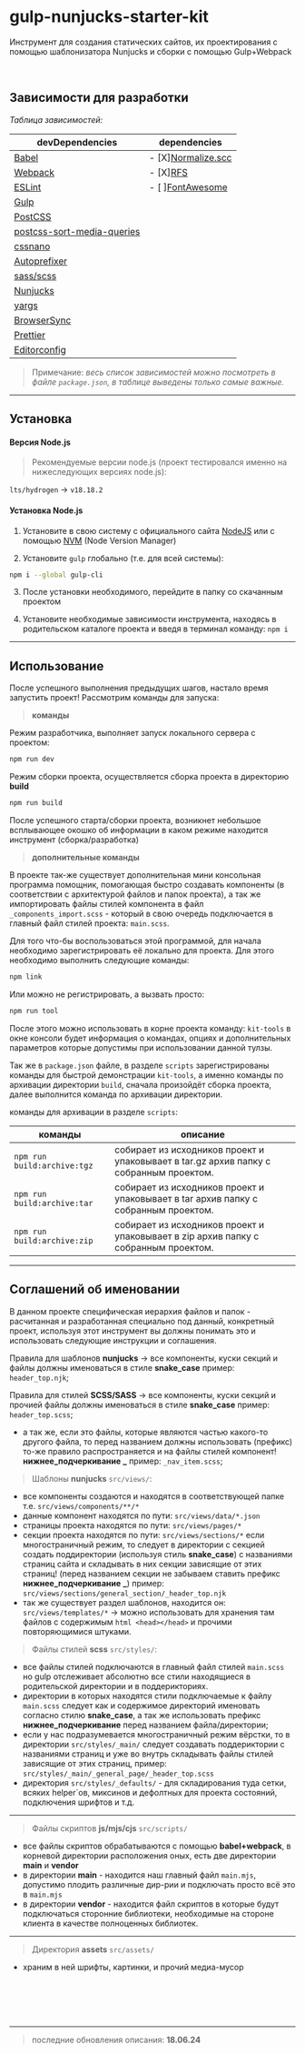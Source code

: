 # gulp-nunjucks-starter-kit

Инструмент для создания статических сайтов, их проектирования с помощью шаблонизатора Nunjucks и сборки с помощью Gulp+Webpack

<br>

## Зависимости для разработки

_Таблица зависимостей:_

| **devDependencies**                                                                 | **dependencies**                                                 |
| ----------------------------------------------------------------------------------- | ---------------------------------------------------------------- |
| [Babel](https://babeljs.io/docs/)                                                   | - [X][Normalize.scc](https://github.com/necolas/normalize.css)   |
| [Webpack](https://webpack.js.org/concepts/)                                         | - [X][RFS](https://github.com/twbs/rfs/tree/v9.0.3#installation) |
| [ESLint](https://eslint.org/docs/latest/)                                           | - [ ][FontAwesome](https://fontawesome.com/docs)                 |
| [Gulp](https://gulpjs.com/docs/en/getting-started/quick-start)                      |                                                                  |
| [PostCSS](https://github.com/postcss/gulp-postcss)                                  |                                                                  |
| [postcss-sort-media-queries](https://github.com/yunusga/postcss-sort-media-queries) |                                                                  |
| [cssnano](https://github.com/cssnano/cssnano)                                       |                                                                  |
| [Autoprefixer](https://github.com/postcss/autoprefixer)                             |                                                                  |
| [sass/scss](https://sass-lang.com/documentation/)                                   |                                                                  |
| [Nunjucks](https://mozilla.github.io/nunjucks/templating.html)                      |                                                                  |
| [yargs](http://yargs.js.org/docs/)                                                  |                                                                  |
| [BrowserSync](https://browsersync.io/docs)                                          |                                                                  |
| [Prettier](https://prettier.io/docs/en/)                                            |                                                                  |
| [Editorconfig](https://editorconfig.org/)                                           |                                                                  |

> Примечание:
> _весь список зависимостей можно посмотреть в файле `package.json`, в таблице выведены только самые важные._

---

## Установка

#### Версия Node.js

> Рекомендуемые версии node.js (проект тестировался именно на нижеследующих версиях node.js):

`lts/hydrogen` -> `v18.18.2`

#### Установка Node.js

1. Установите в свою систему с официального сайта [NodeJS](https://nodejs.org/en/) или с помощью [NVM](https://github.com/nvm-sh/nvm#installing-and-updating) (Node Version Manager)

2. Установите `gulp` глобально (т.е. для всей системы):

```bash
npm i --global gulp-cli
```

3. После установки необходимого, перейдите в папку со скачанным проектом

4. Установите необходимые зависимости инструмента, находясь в родительском каталоге проекта и введя в терминал команду: `npm i`

---

## Использование

После успешного выполнения предыдущих шагов, настало время запустить проект! Рассмотрим команды для запуска:

> **команды**

Режим разработчика, выполняет запуск локального сервера с проектом:

```bash
npm run dev
```

Режим сборки проекта, осуществляется сборка проекта в директорию **build**

```bash
npm run build
```

После успешного старта/сборки проекта, возникнет небольшое всплывающее окошко об информации в каком режиме находится инструмент (сборка/разработка)

> **дополнительные команды**

В проекте так-же существует дополнительная мини консольная программа помощник, помогающая быстро создавать компоненты (в соответствии с архитектурой файлов и папок проекта), а так же импортировать файлы стилей компонента в файл `_components_import.scss` - который в свою очередь подключается в главный файл стилей проекта: `main.scss`.

Для того что-бы воспользоваться этой программой, для начала необходимо зарегистрировать её локально для проекта. Для этого необходимо выполнить следующие команды:

```bash
npm link
```

Или можно не регистрировать, а вызвать просто:

```bash
npm run tool
```

После этого можно использовать в корне проекта команду: `kit-tools` в окне консоли будет информация о командах, опциях и дополнительных параметров которые допустимы при использовании данной тулзы.

Так же в `package.json` файле, в разделе `scripts` зарегистрированы команды для быстрой демонстрации `kit-tools`, а именно команды по архивации директории `build`, сначала произойдёт сборка проекта, далее выполнится команда по архивации директории.

команды для архивации в разделе `scripts`:

| **команды**                            | **описание**                                                                           |
| -------------------------------------- | -------------------------------------------------------------------------------------- |
| <code>npm run build:archive:tgz</code> | собирает из исходников проект и упаковывает в tar.gz архив папку с собранным проектом. |
| <code>npm run build:archive:tar</code> | собирает из исходников проект и упаковывает в tar архив папку с собранным проектом.    |
| <code>npm run build:archive:zip</code> | собирает из исходников проект и упаковывает в zip архив папку с собранным проектом.    |

---

## Соглашений об именовании

В данном проекте специфическая иерархия файлов и папок - расчитанная и разработанная специально под данный, конкретный проект, используя этот инструмент вы должны понимать это и использовать следующие инструкции и соглашения.

Правила для шаблонов **nunjucks** -> все компоненты, куски секций и файлы должны именоваться в стиле **snake_case** пример: `header_top.njk`;

Правила для стилей **SCSS/SASS** -> все компоненты, куски секций и прочией файлы должны именоваться в стиле **snake_case** пример: `header_top.scss`;

- а так же, если это файлы, которые являются частью какого-то другого файла, то перед названием должны использовать (префикс) то-же правило распространяется и на файлы стилей компонент! **нижнее_подчеркивание** **\_** пример: `_nav_item.scss`;

> Шаблоны **nunjucks** `src/views/`:

- все компоненты создаются и находятся в соответствующей папке т.е. `src/views/components/**/*`
- данные компонент находятся по пути: `src/views/data/*.json`
- страницы проекта находятся по пути: `src/views/pages/*`
- секции проекта находятся по пути: `src/views/sections/*` если многостраничный режим, то следует в директории с секцией создать поддиректории (используя стиль **snake_case**) с названиями страниц сайта и складывать в них секции зависящие от этих страниц! (перед названием секции не забываем ставить префикс **нижнее_подчеркивание** **\_**) пример: `src/views/sections/general_section/_header_top.njk`
- так же существует раздел шаблонов, находится он: `src/views/templates/*` -> можно использовать для хранения там файлов с содержимым `html <head></head>` и прочими повторяющимися штуками.

> Файлы стилей **scss** `src/styles/`:

- все файлы стилей подключаются в главный файл стилей `main.scss` но gulp отслеживает абсолютно все стили находящиеся в родительской директории и в поддерикториях.
- директории в которых находятся стили подключаемые к файлу `main.scss` следует как и содержимое директорий именовать согласно стилю **snake_case**, а так же использовать префикс **нижнее_подчеркивание** перед названием файла/директории;
- если у нас подразумевается многостраничный режим вёрстки, то в директории `src/styles/_main/` следует создавать поддериктории с названиями страниц и уже во внутрь складывать файлы стилей зависящие от этих страниц, пример: `src/styles/_main/_general_page/_header_top.scss`
- директория `src/styles/_defaults/` - для складирования туда сетки, всяких helper`ов, миксинов и дефолтных для проекта состояний, подключения шрифтов и т.д.

---

> Файлы скриптов **js/mjs/cjs** `src/scripts/`

- все файлы скриптов обрабатываются с помощью **babel+webpack**, в корневой директории расположения оных, есть две директории **main** и **vendor**
- в директории **main** - находится наш главный файл `main.mjs`, допустимо плодить различные дир-рии и подключать просто всё это в `main.mjs`
- в директории **vendor** - находится файл скриптов в которые будут подключаться сторонние библиотеки, необходимые на стороне клиента в качестве полноценных библиотек.

---

> Директория **assets** `src/assets/`

- храним в ней шрифты, картинки, и прочий медиа-мусор

<br><br>
<br><br>

---

> последние обновления описания: **18.06.24**
